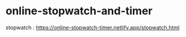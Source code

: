 # online-stopwatch-and-timer

stopwatch : https://online-stopwatch-timer.netlify.app/stopwatch.html
